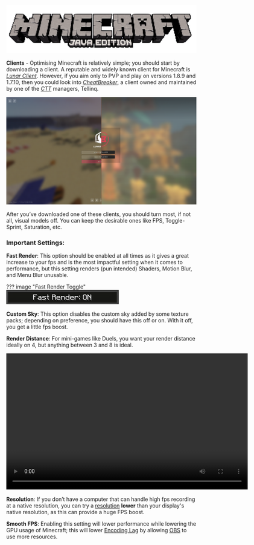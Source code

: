 ![logo](../assets/images/games/minecraft-java/logo.png)

**Clients** - Optimising Minecraft is relatively simple; you should start by downloading a client. A reputable and widely known client for Minecraft is [*Lunar Client*](<https://www.lunarclient.com/download>). However, if you aim only to PVP and play on versions 1.8.9 and 1.7.10, then you could look into [*CheatBreaker*](<https://cheatbreaker.net/>), a client owned and maintained by one of the [*CTT*](https://discord.gg/ctt) managers, Tellinq.

![lunar-cb](../assets/images/games/minecraft-java/lunar-cb.png)

After you’ve downloaded one of these clients, you should turn most, if not all, visual models off. You can keep the desirable ones like FPS, Toggle-Sprint, Saturation, etc.
### **Important Settings**:
**Fast Render**: This option should be enabled at all times as it gives a great increase to your fps and is the most impactful setting when it comes to performance, but this setting renders (pun intended) Shaders, Motion Blur, and Menu Blur unusable.

??? image "Fast Render Toggle"
    ![fast-render](../assets/images/games/minecraft-java/fast-render.png)

**Custom Sky**: This option disables the custom sky added by some texture packs; depending on preference, you should have this off or on. With it off, you get a little fps boost.

**Render Distance**: For mini-games like Duels, you want your render distance ideally on 4, but anything between 3 and 8 is ideal.

<center>
    <video width="640" height="360" controls>
        <source id="mp4" src="../../assets/videos/games/minecraft-java/rd.mp4" type="video/mp4">
    </video>
</center>

**Resolution**: If you don’t have a computer that can handle high fps recording at a native resolution, you can try a [resolution](https://link.to.resolution.in.ctt.wiki) **lower** than your display's native resolution, as this can provide a huge FPS boost.

**Smooth FPS**: Enabling this setting will lower performance while lowering the GPU usage of Minecraft; this will lower [Encoding Lag](https://link.to.EncodingLag.in.ctt.wiki) by allowing [OBS](../video/obs/index.md) to use more resources.
